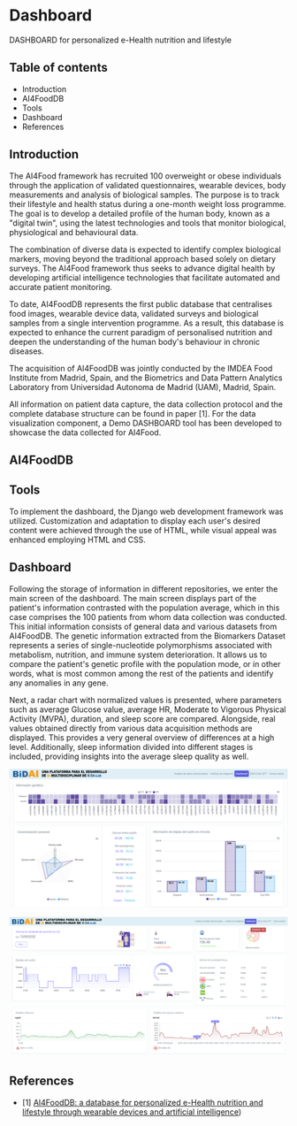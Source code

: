 # Dashboard
DASHBOARD for personalized e-Health nutrition and lifestyle

## Table of contents
- Introduction
- AI4FoodDB
- Tools
- Dashboard
- References

## Introduction


The AI4Food framework has recruited 100 overweight or obese individuals through the application of validated questionnaires, wearable devices, body measurements and analysis of biological samples. The purpose is to track their lifestyle and health status during a one-month weight loss programme. The goal is to develop a detailed profile of the human body, known as a "digital twin", using the latest technologies and tools that monitor biological, physiological and behavioural data.

The combination of diverse data is expected to identify complex biological markers, moving beyond the traditional approach based solely on dietary surveys. The AI4Food framework thus seeks to advance digital health by developing artificial intelligence technologies that facilitate automated and accurate patient monitoring.

To date, AI4FoodDB represents the first public database that centralises food images, wearable device data, validated surveys and biological samples from a single intervention programme. As a result, this database is expected to enhance the current paradigm of personalised nutrition and deepen the understanding of the human body's behaviour in chronic diseases.

The acquisition of AI4FoodDB was jointly conducted by the IMDEA Food Institute from Madrid, Spain, and the Biometrics and Data Pattern Analytics Laboratory from Universidad Autonoma de Madrid (UAM), Madrid, Spain. 

All information on patient data capture, the data collection protocol and the complete database structure can be found in paper [1]. For the data visualization component, a Demo DASHBOARD tool has been developed to showcase the data collected for AI4Food.


## AI4FoodDB



## Tools
To implement the dashboard, the Django web development framework was utilized. Customization and adaptation to display each user's desired content were achieved through the use of HTML, while visual appeal was enhanced employing HTML and CSS.

## Dashboard

Following the storage of information in different repositories, we enter the main screen of the dashboard. The main screen displays part of the patient's information contrasted with the population average, which in this case comprises the 100 patients from whom data collection was conducted. This initial information consists of general data and various datasets from AI4FoodDB. The genetic information extracted from the Biomarkers Dataset represents a series of single-nucleotide polymorphisms associated with metabolism, nutrition, and immune system deterioration. It allows us to compare the patient's genetic profile with the population mode, or in other words, what is most common among the rest of the patients and identify any anomalies in any gene.

Next, a radar chart with normalized values is presented, where parameters such as average Glucose value, average HR, Moderate to Vigorous Physical Activity (MVPA), duration, and sleep score are compared. Alongside, real values obtained directly from various data acquisition methods are displayed. This provides a very general overview of differences at a high level. Additionally, sleep information divided into different stages is included, providing insights into the average sleep quality as well.

![](images/ppal_dashboardDEMO.PNG)

![](images/2cap_dashboardDEMO.PNG)

## References
 - [1] [AI4FoodDB: a database for personalized e-Health nutrition and lifestyle through wearable devices and artificial intelligence](https://academic.oup.com/database/article/doi/10.1093/database/baad049/7226275?login=true))

